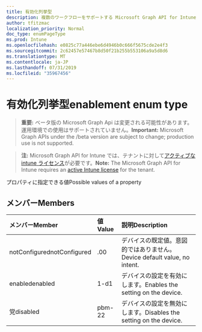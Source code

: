 ```yaml
---
title: 有効化列挙型
description: 複数のワークフローをサポートする Microsoft Graph API for Intune の有効化列挙について説明します。
author: tfitzmac
localization_priority: Normal
doc_type: enumPageType
ms.prod: Intune
ms.openlocfilehash: e0825c77a446ebe6d4946b0c666f5675cde2e4f3
ms.sourcegitcommit: 2c62457e57467b8d50f21b255b553106a9a5d8d6
ms.translationtype: MT
ms.contentlocale: ja-JP
ms.lasthandoff: 07/31/2019
ms.locfileid: "35967456"
---
```

# <a name="enablement-enum-type"></a><span data-ttu-id="2e0ef-103">有効化列挙型</span><span class="sxs-lookup"><span data-stu-id="2e0ef-103">enablement enum type</span></span>

> <span data-ttu-id="2e0ef-104">**重要:** ベータ版の Microsoft Graph Api は変更される可能性があります。運用環境での使用はサポートされていません。</span><span class="sxs-lookup"><span data-stu-id="2e0ef-104">**Important:** Microsoft Graph APIs under the /beta version are subject to change; production use is not supported.</span></span>

> <span data-ttu-id="2e0ef-105">**注:** Microsoft Graph API for Intune では、テナントに対して[アクティブな intune ライセンス](https://go.microsoft.com/fwlink/?linkid=839381)が必要です。</span><span class="sxs-lookup"><span data-stu-id="2e0ef-105">**Note:** The Microsoft Graph API for Intune requires an [active Intune license](https://go.microsoft.com/fwlink/?linkid=839381) for the tenant.</span></span>

<span data-ttu-id="2e0ef-106">プロパティに指定できる値</span><span class="sxs-lookup"><span data-stu-id="2e0ef-106">Possible values of a property</span></span>

## <a name="members"></a><span data-ttu-id="2e0ef-107">メンバー</span><span class="sxs-lookup"><span data-stu-id="2e0ef-107">Members</span></span>
|<span data-ttu-id="2e0ef-108">メンバー</span><span class="sxs-lookup"><span data-stu-id="2e0ef-108">Member</span></span>|<span data-ttu-id="2e0ef-109">値</span><span class="sxs-lookup"><span data-stu-id="2e0ef-109">Value</span></span>|<span data-ttu-id="2e0ef-110">説明</span><span class="sxs-lookup"><span data-stu-id="2e0ef-110">Description</span></span>|
|:---|:---|:---|
|<span data-ttu-id="2e0ef-111">notConfigured</span><span class="sxs-lookup"><span data-stu-id="2e0ef-111">notConfigured</span></span>|<span data-ttu-id="2e0ef-112">.0</span><span class="sxs-lookup"><span data-stu-id="2e0ef-112">0</span></span>|<span data-ttu-id="2e0ef-113">デバイスの既定値。意図的ではありません。</span><span class="sxs-lookup"><span data-stu-id="2e0ef-113">Device default value, no intent.</span></span>|
|<span data-ttu-id="2e0ef-114">enabled</span><span class="sxs-lookup"><span data-stu-id="2e0ef-114">enabled</span></span>|<span data-ttu-id="2e0ef-115">1-d</span><span class="sxs-lookup"><span data-stu-id="2e0ef-115">1</span></span>|<span data-ttu-id="2e0ef-116">デバイスの設定を有効にします。</span><span class="sxs-lookup"><span data-stu-id="2e0ef-116">Enables the setting on the device.</span></span>|
|<span data-ttu-id="2e0ef-117">党</span><span class="sxs-lookup"><span data-stu-id="2e0ef-117">disabled</span></span>|<span data-ttu-id="2e0ef-118">pbm-2</span><span class="sxs-lookup"><span data-stu-id="2e0ef-118">2</span></span>|<span data-ttu-id="2e0ef-119">デバイスの設定を無効にします。</span><span class="sxs-lookup"><span data-stu-id="2e0ef-119">Disables the setting on the device.</span></span>|
